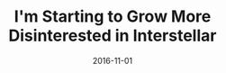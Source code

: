 ---
layout:     post
title:      "I'm Starting to Grow More Disinterested in Interstellar"
date:       2016-11-01
categories: movies
---